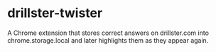 # drillster-twister

A Chrome extension that stores correct answers on drillster.com into chrome.storage.local and later highlights them as they appear again. 
